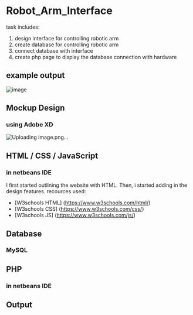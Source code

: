 # Robot_Arm_Interface
task includes:
1. design interface for controlling robotic arm
2. create database for controlling robotic arm
3. connect database with interface
4. create php page to display the database connection with hardware

## example output
![image](https://user-images.githubusercontent.com/71409736/123864745-c6fd9880-d933-11eb-8a85-85660f3a2f39.png)

## Mockup Design
### using Adobe XD
![Uploading image.png…]()

## HTML / CSS / JavaScript
### in netbeans IDE
I first started outlining the website with HTML. Then, i started adding in the design features.
recources used: 
- [W3schools HTML] (https://www.w3schools.com/html/)
- [W3schools CSS] (https://www.w3schools.com/css/)
- [W3schools JS] (https://www.w3schools.com/js/)

## Database
### MySQL

## PHP
### in netbeans IDE

## Output
